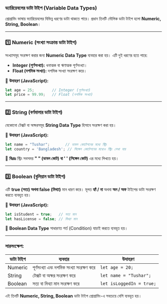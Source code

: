 ### **ভ্যারিয়েবলের ডাটা টাইপ (Variable Data Types)**

প্রোগ্রামিং ভাষায় ভ্যারিয়েবলের বিভিন্ন ধরণের ডাটা থাকতে পারে। প্রধান তিনটি মৌলিক ডাটা টাইপ হলো **Numeric, String, Boolean**।

---

### **1️⃣ Numeric (সংখ্যা সংক্রান্ত ডাটা টাইপ)**

সংখ্যাসমূহ সংরক্ষণ করার জন্য **Numeric Data Type** ব্যবহার করা হয়। এটি দুই ধরণের হতে পারে:

- **Integer (পূর্ণসংখ্যা):** ধনাত্মক বা ঋণাত্মক পূর্ণসংখ্যা।
- **Float (দশমিক সংখ্যা):** দশমিক সংখ্যা সংরক্ষণ করে।

🔹 **উদাহরণ (JavaScript):**

```jsx
let age = 25;        // Integer (পূর্ণসংখ্যা)
let price = 99.99;   // Float (দশমিক সংখ্যা)
```

---

### **2️⃣ String (বর্ণমালার ডাটা টাইপ)**

যেকোনো টেক্সট বা অক্ষরসমূহ **String Data Type** হিসাবে সংরক্ষণ করা হয়।

🔹 **উদাহরণ (JavaScript):**

```jsx
let name = "Tushar";       // ডাবল কোটেশনের মধ্যে স্ট্রিং
let country = 'Bangladesh'; // সিঙ্গেল কোটেশনের মধ্যেও স্ট্রিং লেখা যায়
```

📌 **বিঃদ্রঃ** স্ট্রিং সবসময় **" " (ডাবল কোট) বা ' ' (সিঙ্গেল কোট)** এর মধ্যে লিখতে হয়।

---

### **3️⃣ Boolean (বুলিয়ান ডাটা টাইপ)**

এটি **true (সত্য) অথবা false (মিথ্যা)** মান ধারণ করে। মূলত **হ্যাঁ / না** অথবা **অন / অফ** টাইপের ডাটা সংরক্ষণ করতে ব্যবহৃত হয়।

🔹 **উদাহরণ (JavaScript):**

```jsx
let isStudent = true;   // সত্য মান
let hasLicense = false; // মিথ্যা মান
```

📌 **Boolean Data Type** সাধারণত শর্ত (Condition) যাচাই করতে ব্যবহৃত হয়।

---

### **সারসংক্ষেপ:**

| ডাটা টাইপ | ব্যবহার | উদাহরণ |
| --- | --- | --- |
| Numeric | পূর্ণসংখ্যা এবং দশমিক সংখ্যা সংরক্ষণ করে | `let age = 20;` |
| String | টেক্সট বা অক্ষর সংরক্ষণ করে | `let name = "Tushar";` |
| Boolean | সত্য বা মিথ্যা মান সংরক্ষণ করে | `let isLoggedIn = true;` |

এই তিনটি **Numeric, String, Boolean** ডাটা টাইপ প্রোগ্রামিং-এ সবচেয়ে বেশি ব্যবহৃত হয়।
